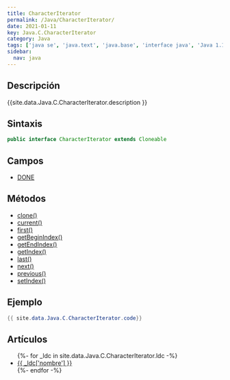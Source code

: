 ```yaml
---
title: CharacterIterator
permalink: /Java/CharacterIterator/
date: 2021-01-11
key: Java.C.CharacterIterator
category: Java
tags: ['java se', 'java.text', 'java.base', 'interface java', 'Java 1.1']
sidebar: 
  nav: java
---
```


## Descripción
{{site.data.Java.C.CharacterIterator.description }}

## Sintaxis
~~~java
public interface CharacterIterator extends Cloneable
~~~

## Campos
* [DONE](/Java/CharacterIterator/DONE)

## Métodos
* [clone()](/Java/CharacterIterator/clone)
* [current()](/Java/CharacterIterator/current)
* [first()](/Java/CharacterIterator/first)
* [getBeginIndex()](/Java/CharacterIterator/getBeginIndex)
* [getEndIndex()](/Java/CharacterIterator/getEndIndex)
* [getIndex()](/Java/CharacterIterator/getIndex)
* [last()](/Java/CharacterIterator/last)
* [next()](/Java/CharacterIterator/next)
* [previous()](/Java/CharacterIterator/previous)
* [setIndex()](/Java/CharacterIterator/setIndex)

## Ejemplo
~~~java
{{ site.data.Java.C.CharacterIterator.code}}
~~~

## Artículos
<ul>
{%- for _ldc in site.data.Java.C.CharacterIterator.ldc -%}
   <li>
       <a href="{{_ldc['url'] }}">{{ _ldc['nombre'] }}</a>
   </li>
{%- endfor -%}
</ul>
